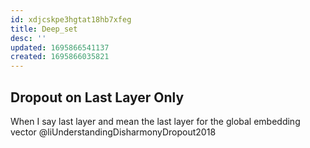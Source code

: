 ```yaml
---
id: xdjcskpe3hgtat18hb7xfeg
title: Deep_set
desc: ''
updated: 1695866541137
created: 1695866035821
---
```

## Dropout on Last Layer Only

When I say last layer and mean the last layer for the global embedding vector @liUnderstandingDisharmonyDropout2018
